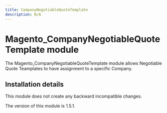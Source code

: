 ```yaml
---
title: CompanyNegotiableQuoteTemplate
description: N/A
---
```


# Magento_CompanyNegotiableQuoteTemplate module

The Magento_CompanyNegotiableQuoteTemplate module allows Negotiable Quote Teamplates to have assignment to a specific Company.

## Installation details

This module does not create any backward incompatible changes.

<InlineAlert slots="text" />
The version of this module is 1.5.1.
